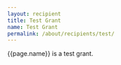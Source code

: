 ```yaml
---
layout: recipient
title: Test Grant
name: Test Grant
permalink: /about/recipients/test/
---
```


{{page.name}} is a test grant.
